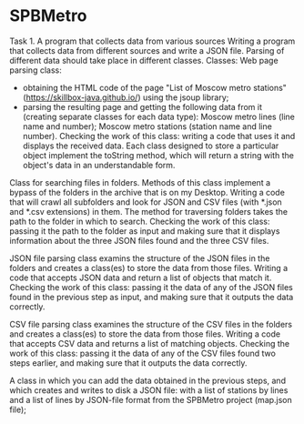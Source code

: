 # SPBMetro
Task 1. A program that collects data from various sources
Writing a program that collects data from different sources and write a JSON file. Parsing of different data should take place in different classes.
Classes:
Web page parsing class:
- obtaining the HTML code of the page "List of Moscow metro stations" (https://skillbox-java.github.io/) using the jsoup library;
- parsing the resulting page and getting the following data from it (creating separate classes for each data type):
Moscow metro lines (line name and number);
Moscow metro stations (station name and line number).
Checking the work of this class: writing a code that uses it and displays the received data. Each class designed to store a particular object implement the toString method, which will return a string with the object's data in an understandable form.

Class for searching files in folders. Methods of this class implement a bypass of the folders in the archive that is on my Desktop. Writing a code that will crawl all subfolders and look for JSON and CSV files (with *.json and *.csv extensions) in them. The method for traversing folders takes the path to the folder in which to search.
Checking the work of this class: passing it the path to the folder as input and making sure that it displays information about the three JSON files found and the three CSV files.

JSON file parsing class examins the structure of the JSON files in the folders and creates a class(es) to store the data from those files. Writing a code that accepts JSON data and return a list of objects that match it.
Checking the work of this class: passing it the data of any of the JSON files found in the previous step as input, and making sure that it outputs the data correctly.

CSV file parsing class examines the structure of the CSV files in the folders and creates a class(es) to store the data from those files. Writing a code that accepts CSV data and returns a list of matching objects.
Checking the work of this class: passing it the data of any of the CSV files found two steps earlier, and making sure that it outputs the data correctly.

A class in which you can add the data obtained in the previous steps, and which creates and writes to disk a JSON file:
with a list of stations by lines and a list of lines by JSON-file format from the SPBMetro project (map.json file);
